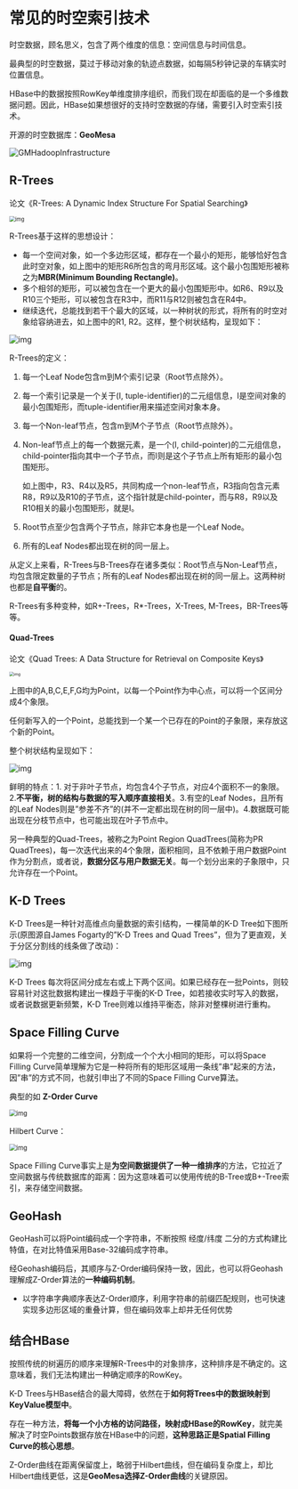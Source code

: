 # 常见的时空索引技术

时空数据，顾名思义，包含了两个维度的信息：空间信息与时间信息。

最典型的时空数据，莫过于移动对象的轨迹点数据，如每隔5秒钟记录的车辆实时位置信息。

HBase中的数据按照RowKey单维度排序组织，而我们现在却面临的是一个多维数据问题。因此，HBase如果想很好的支持时空数据的存储，需要引入时空索引技术。

开源的时空数据库：**GeoMesa**

![GMHadoopInfrastructure](pics/geomesa.png)

## R-Trees

论文《R-Trees: A Dynamic Index Structure For Spatial Searching》

<img src="pics/spatial_r_tree.png" alt="img" style="zoom: 67%;" />

R-Trees基于这样的思想设计：

- 每一个空间对象，如一个多边形区域，都存在一个最小的矩形，能够恰好包含此时空对象，如上图中的矩形R6所包含的弯月形区域。这个最小包围矩形被称之为**MBR(Minimum Bounding Rectangle)**。
- 多个相邻的矩形，可以被包含在一个更大的最小包围矩形中。如R6、R9以及R10三个矩形，可以被包含在R3中，而R11与R12则被包含在R4中。
- 继续迭代，总能找到若干个最大的区域，以一种树状的形式，将所有的时空对象给容纳进去，如上图中的R1, R2。这样，整个树状结构，呈现如下：

![img](pics/spatial_r_tree_2.png)

R-Trees的定义：

1. 每一个Leaf Node包含m到M个索引记录（Root节点除外）。

2. 每一个索引记录是一个关于(I, tuple-identifier)的二元组信息，I是空间对象的最小包围矩形，而tuple-identifier用来描述空间对象本身。

3. 每一个Non-leaf节点，包含m到M个子节点（Root节点除外）。

4. Non-leaf节点上的每一个数据元素，是一个(I, child-pointer)的二元组信息，child-pointer指向其中一个子节点，而I则是这个子节点上所有矩形的最小包围矩形。

   如上图中，R3、R4以及R5，共同构成一个non-leaf节点，R3指向包含元素R8，R9以及R10的子节点，这个指针就是child-pointer，而与R8，R9以及R10相关的最小包围矩形，就是I。

5. Root节点至少包含两个子节点，除非它本身也是一个Leaf Node。

6. 所有的Leaf Nodes都出现在树的同一层上。

从定义上来看，R-Trees与B-Trees存在诸多类似：Root节点与Non-Leaf节点，均包含限定数量的子节点；所有的Leaf Nodes都出现在树的同一层上。这两种树也都是**自平衡**的。

R-Trees有多种变种，如R+-Trees，R*-Trees，X-Trees, M-Trees，BR-Trees等等。

#### Quad-Trees

论文《Quad Trees: A Data Structure for Retrieval on Composite Keys》

<img src="pics/spatial_point_quadtree.png" alt="img" style="zoom: 50%;" />

上图中的A,B,C,E,F,G均为Point，以每一个Point作为中心点，可以将一个区间分成4个象限。

任何新写入的一个Point，总能找到一个某一个已存在的Point的子象限，来存放这个新的Point。

整个树状结构呈现如下：

![img](pics/spatial_point_quadTree_2.png)

鲜明的特点：1. 对于非叶子节点，均包含4个子节点，对应4个面积不一的象限。2.**不平衡，树的结构与数据的写入顺序直接相关**。3.有空的Leaf Nodes，且所有的Leaf Nodes则是”参差不齐”的(并不一定都出现在树的同一层中)。4.数据既可能出现在分枝节点中，也可能出现在叶子节点中。

另一种典型的Quad-Trees，被称之为Point Region QuadTrees(简称为PR QuadTrees)，每一次迭代出来的4个象限，面积相同，且不依赖于用户数据Point作为分割点，或者说，**数据分区与用户数据无关**。每一个划分出来的子象限中，只允许存在一个Point。

## K-D Trees

K-D Trees是一种针对高维点向量数据的索引结构，一棵简单的K-D Tree如下图所示(原图源自James Fogarty的”K-D Trees and Quad Trees”，但为了更直观，关于分区分割线的线条做了改动)：

![img](pics/spatial_k_d_tree.png)

K-D Trees 每次将区间分成左右或上下两个区间。如果已经存在一批Points，则较容易针对这批数据构建出一棵趋于平衡的K-D Tree，如若接收实时写入的数据，或者说数据更新频繁，K-D Tree则难以维持平衡态，除非对整棵树进行重构。

## Space Filling Curve

如果将一个完整的二维空间，分割成一个个大小相同的矩形，可以将Space Filling Curve简单理解为它是一种将所有的矩形区域用一条线”串”起来的方法，因”串”的方式不同，也就引申出了不同的Space Filling Curve算法。

典型的如 **Z-Order Curve**

<img src="pics/spatial_z_order_curve.png" alt="img" style="zoom:80%;" />

Hilbert Curve：

<img src="pics/spatial_hilbert_curve.png" alt="img" style="zoom:80%;" />

Space Filling Curve事实上是**为空间数据提供了一种一维排序**的方法，它拉近了空间数据与传统数据库的距离：因为这意味着可以使用传统的B-Tree或B+-Tree索引，来存储空间数据。

## GeoHash

GeoHash可以将Point编码成一个字符串，不断按照 经度/纬度 二分的方式构建比特值，在对比特值采用Base-32编码成字符串。

经Geohash编码后，其顺序与Z-Order编码保持一致，因此，也可以将Geohash理解成Z-Order算法的**一种编码机制**。

- 以字符串字典顺序表达Z-Order顺序，利用字符串的前缀匹配规则，也可快速实现多边形区域的重叠计算，但在编码效率上却并无任何优势

## 结合HBase

按照传统的树遍历的顺序来理解R-Trees中的对象排序，这种排序是不确定的。这意味着，我们无法构建出一种确定顺序的RowKey。

K-D Trees与HBase结合的最大障碍，依然在于**如何将Trees中的数据映射到KeyValue模型中**。

存在一种方法，**将每一个小方格的访问路径，映射成HBase的RowKey**，就完美解决了时空Points数据存放在HBase中的问题，**这种思路正是Spatial Filling Curve的核心思想**。

Z-Order曲线在距离保留度上，略弱于Hilbert曲线，但在编码复杂度上，却比Hilbert曲线更低，这是**GeoMesa选择Z-Order曲线**的关键原因。